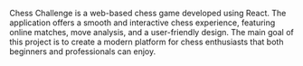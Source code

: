 Chess Challenge is a web-based chess game developed using React. The application offers a smooth and interactive chess experience, featuring online matches, move analysis, and a user-friendly design. The main goal of this project is to create a modern platform for chess enthusiasts that both beginners and professionals can enjoy.
